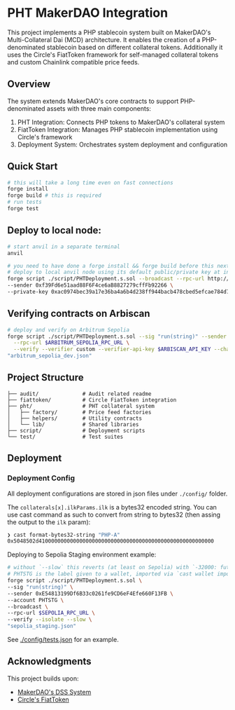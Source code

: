 # PHT MakerDAO Integration

This project implements a PHP stablecoin system built on MakerDAO's Multi-Collateral Dai (MCD) architecture. It enables the creation of a PHP-denominated stablecoin based on different collateral tokens. Additionally it uses the Circle's FiatToken framework for self-managed collateral tokens and custom Chainlink compatible price feeds.

## Overview

The system extends MakerDAO's core contracts to support PHP-denominated assets with three main components:

1. PHT Integration: Connects PHP tokens to MakerDAO's collateral system
2. FiatToken Integration: Manages PHP stablecoin implementation using Circle's framework
3. Deployment System: Orchestrates system deployment and configuration

## Quick Start

```bash
# this will take a long time even on fast connections
forge install
forge build # this is required
# run tests
forge test
```

## Deploy to local node:

```bash
# start anvil in a separate terminal
anvil

# you need to have done a forge install && forge build before this next step
# deploy to local anvil node using its default public/private key at index 0
forge script ./script/PHTDeployment.s.sol --broadcast --rpc-url http://127.0.0.1:8545 \
--sender 0xf39Fd6e51aad88F6F4ce6aB8827279cffFb92266 \
--private-key 0xac0974bec39a17e36ba4a6b4d238ff944bacb478cbed5efcae784d7bf4f2ff80
```

## Verifying contracts on Arbiscan

```bash
# deploy and verify on Arbitrum Sepolia
forge script ./script/PHTDeployment.s.sol --sig "run(string)" --sender 0x53118050CC8fC8C6925CdC842b1784dcBa9A4ba9 --account PHT \
  --rpc-url $ARBITRUM_SEPOLIA_RPC_URL \
  --verify --verifier custom --verifier-api-key $ARBISCAN_API_KEY --chain-id 421614 --isolate --slow --broadcast \
"arbitrum_sepolia_dev.json"
```

## Project Structure

```
├── audit/              # Audit related readme
├── fiattoken/          # Circle FiatToken integration
├── pht/                # PHT collateral system
│   ├── factory/        # Price feed factories
│   ├── helpers/        # Utility contracts
│   └── lib/            # Shared libraries
├── script/             # Deployment scripts
└── test/               # Test suites
```

## Deployment

### Deployment Config

All deployment configurations are stored in json files under `./config/` folder.

The `collaterals[x].ilkParams.ilk` is a bytes32 encoded string. You can use cast command as such to convert from string to bytes32 (then assing the output to the `ilk` param):

```sh
❯ cast format-bytes32-string "PHP-A"
0x5048502d41000000000000000000000000000000000000000000000000000000
```

Deploying to Sepolia Staging environment example:

```sh
# without `--slow` this reverts (at least on Sepolia) with `-32000: future transaction tries to replace pending`
# PHTSTG is the label given to a wallet, imported via `cast wallet import "PHTSTG" --interactive`
forge script ./script/PHTDeployment.s.sol \
--sig "run(string)" \
--sender 0xE54813199Df6B33c0261fe9CD6eF4Efe660F13FB \
--account PHTSTG \
--broadcast \
--rpc-url $SEPOLIA_RPC_URL \
--verify --isolate --slow \
"sepolia_staging.json"

```

See [./config/tests.json](./config/tests.json) for an example.

## Acknowledgments

This project builds upon:

- [MakerDAO's DSS System](https://github.com/makerdao/dss)
- [Circle's FiatToken](https://github.com/circlefin/stablecoin-evm)
